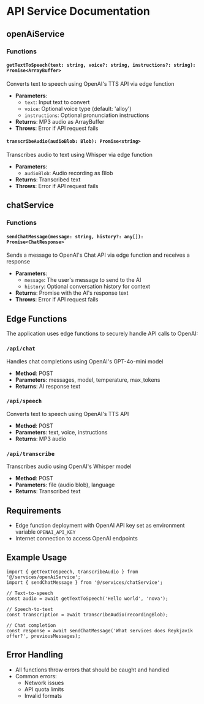 
# API Service Documentation

## openAiService

### Functions
#### `getTextToSpeech(text: string, voice?: string, instructions?: string): Promise<ArrayBuffer>`
Converts text to speech using OpenAI's TTS API via edge function
- **Parameters**:
  - `text`: Input text to convert
  - `voice`: Optional voice type (default: 'alloy')
  - `instructions`: Optional pronunciation instructions
- **Returns**: MP3 audio as ArrayBuffer
- **Throws**: Error if API request fails

#### `transcribeAudio(audioBlob: Blob): Promise<string>`
Transcribes audio to text using Whisper via edge function
- **Parameters**:
  - `audioBlob`: Audio recording as Blob
- **Returns**: Transcribed text
- **Throws**: Error if API request fails

## chatService

### Functions
#### `sendChatMessage(message: string, history?: any[]): Promise<ChatResponse>`
Sends a message to OpenAI's Chat API via edge function and receives a response
- **Parameters**:
  - `message`: The user's message to send to the AI
  - `history`: Optional conversation history for context
- **Returns**: Promise with the AI's response text
- **Throws**: Error if API request fails

## Edge Functions

The application uses edge functions to securely handle API calls to OpenAI:

### `/api/chat`
Handles chat completions using OpenAI's GPT-4o-mini model
- **Method**: POST
- **Parameters**: messages, model, temperature, max_tokens
- **Returns**: AI response text

### `/api/speech`
Converts text to speech using OpenAI's TTS API
- **Method**: POST
- **Parameters**: text, voice, instructions
- **Returns**: MP3 audio

### `/api/transcribe`
Transcribes audio using OpenAI's Whisper model
- **Method**: POST
- **Parameters**: file (audio blob), language
- **Returns**: Transcribed text

## Requirements
- Edge function deployment with OpenAI API key set as environment variable `OPENAI_API_KEY`
- Internet connection to access OpenAI endpoints

## Example Usage
```tsx
import { getTextToSpeech, transcribeAudio } from '@/services/openAiService';
import { sendChatMessage } from '@/services/chatService';

// Text-to-speech
const audio = await getTextToSpeech('Hello world', 'nova');

// Speech-to-text 
const transcription = await transcribeAudio(recordingBlob);

// Chat completion
const response = await sendChatMessage('What services does Reykjavík offer?', previousMessages);
```

## Error Handling
- All functions throw errors that should be caught and handled
- Common errors:
  - Network issues
  - API quota limits
  - Invalid formats
